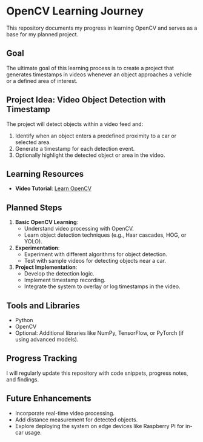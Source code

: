 # OpenCV Learning Journey

This repository documents my progress in learning OpenCV and serves as a base for my planned project.

## Goal
The ultimate goal of this learning process is to create a project that generates timestamps in videos whenever an object approaches a vehicle or a defined area of interest.

## Project Idea: Video Object Detection with Timestamp
The project will detect objects within a video feed and:
1. Identify when an object enters a predefined proximity to a car or selected area.
2. Generate a timestamp for each detection event.
3. Optionally highlight the detected object or area in the video.

## Learning Resources
- **Video Tutorial**: [Learn OpenCV](https://www.youtube.com/watch?v=fLDJJXEykvo&t=536s)


## Planned Steps
1. **Basic OpenCV Learning**:
   - Understand video processing with OpenCV.
   - Learn object detection techniques (e.g., Haar cascades, HOG, or YOLO).
2. **Experimentation**:
   - Experiment with different algorithms for object detection.
   - Test with sample videos for detecting objects near a car.
3. **Project Implementation**:
   - Develop the detection logic.
   - Implement timestamp recording.
   - Integrate the system to overlay or log timestamps in the video.

## Tools and Libraries
- Python
- OpenCV
- Optional: Additional libraries like NumPy, TensorFlow, or PyTorch (if using advanced models).

## Progress Tracking
I will regularly update this repository with code snippets, progress notes, and findings.

## Future Enhancements
- Incorporate real-time video processing.
- Add distance measurement for detected objects.
- Explore deploying the system on edge devices like Raspberry Pi for in-car usage.
